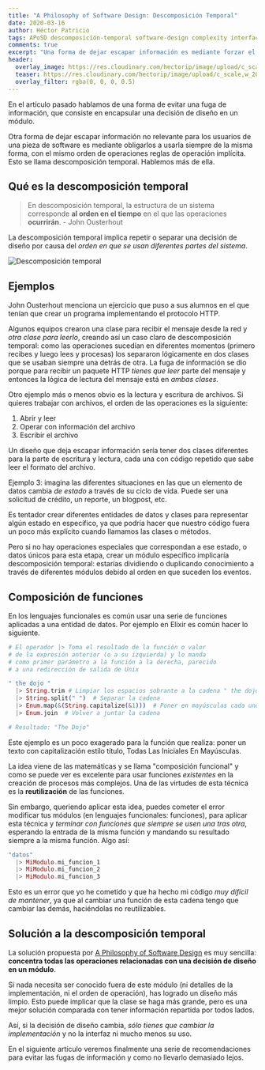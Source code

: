 ```yaml
---
title: "A Philosophy of Software Design: Descomposición Temporal"
date: 2020-03-16
author: Héctor Patricio
tags: APoSD descomposición-temporal software-design complexity interfaces
comments: true
excerpt: "Una forma de dejar escapar información es mediante forzar el orden de las operaciones de un módulo. Veamos cómo evitarlo."
header:
  overlay_image: https://res.cloudinary.com/hectorip/image/upload/c_scale,w_1400/v1584251653/A240034B-230E-4BA2-843D-32357D921811_mwdnzk.jpg
  teaser: https://res.cloudinary.com/hectorip/image/upload/c_scale,w_200/v1584251653/A240034B-230E-4BA2-843D-32357D921811_mwdnzk.jpg
  overlay_filter: rgba(0, 0, 0, 0.5)
---
```


En el artículo pasado hablamos de una forma de evitar una fuga de información, que consiste en encapsular una decisión de diseño en un módulo.

Otra forma de dejar escapar información no relevante para los usuarios de una pieza de software es mediante obligarlos a usarla siempre de la misma forma, con el mismo orden de operaciones reglas de operación implícita. Esto se llama descomposición temporal. Hablemos más de ella.

## Qué es la descomposición temporal

> En descomposición temporal, la estructura de un sistema corresponde **al orden en el tiempo** en el que las operaciones **ocurrirán**. - John Ousterhout

La descomposición temporal implica repetir o separar una decisión de diseño por causa del _orden en que se usan diferentes partes del sistema_.

![Descomposición temporal](https://res.cloudinary.com/hectorip/image/upload/c_scale,w_1200/v1584345818/A85931E4-BBF3-4301-98D3-ACE20942AF9E_hugdbz.png)

## Ejemplos

John Ousterhout menciona un ejercicio que puso a sus alumnos en el que tenían que crear un programa implementando el protocolo HTTP.

Algunos equipos crearon una clase para recibir el mensaje desde la red y _otra clase para leerlo_, creando así un caso claro de descomposición temporal: como las operaciones sucedían en diferentes momentos (primero recibes y luego lees y procesas) los separaron lógicamente en dos clases que se usaban siempre una detrás de otra. La fuga de información se dio porque para recibir un paquete HTTP _tienes que leer_ parte del mensaje y entonces la lógica de lectura del mensaje está en _ambas clases_.

Otro ejemplo más o menos obvio es la lectura y escritura de archivos. Si quieres trabajar con archivos, el orden de las operaciones es la siguiente:

1. Abrir y leer
2. Operar con información del archivo
3. Escribir el archivo

Un diseño que deja escapar información sería tener dos clases diferentes para la parte de escritura y lectura, cada una con código repetido que sabe leer el formato del archivo.

Ejemplo 3: imagina las diferentes situaciones en las que un elemento de datos cambia _de estado_ a través de su ciclo de vida. Puede ser una solicitud de crédito, un reporte, un blogpost, etc.

Es tentador crear diferentes entidades de datos y clases para representar algún estado en específico, ya que podría hacer que nuestro código fuera un poco más explícito cuando llamamos las clases o métodos.

Pero si no hay operaciones especiales que correspondan a ese estado, o datos únicos para esta etapa, crear un módulo específico implicaría descomposición temporal: estarías dividiendo o duplicando conocimiento a través de diferentes módulos debido al orden en que suceden los eventos.

## Composición de funciones

En los lenguajes funcionales es común usar una serie de funciones aplicadas a una entidad de datos. Por ejemplo en Elixir es común hacer lo siguiente.

```elixir
# El operador |> Toma el resultado de la función o valor
# de la expresión anterior (o a su izquierda) y lo manda
# como primer parámetro a la función a la derecha, parecido
# a una redirección de salida de Unix

" the dojo "
  |> String.trim # Limpiar los espacios sobrante a la cadena " the dojo "
  |> String.split(" ")  # Separar la cadena
  |> Enum.map(&(String.capitalize(&1)))  # Poner en mayúsculas cada uno de los elementos
  |> Enum.join  # Volver a juntar la cadena

# Resultado: "The Dojo"
```

Este ejemplo es un poco exagerado para la función que realiza: poner un texto con capitalización estilo título, Todas Las Iniciales En Mayúsculas.

La idea viene de las matemáticas y se llama "composición funcional" y como se puede ver es excelente para usar funciones _existentes_ en la creación de procesos más complejos. Una de las virtudes de esta técnica es la **reutilización** de las funciones.

Sin embargo, queriendo aplicar esta idea, puedes cometer el error modificar tus módulos (en lenguajes funcionales: funciones), para aplicar esta técnica y _terminar con funciones que siempre se usen una tras otra_, esperando la entrada de la misma función y mandando su resultado siempre a la misma función. Algo así:

```elixir
"datos"
  |> MiModulo.mi_funcion_1
  |> MiModulo.mi_funcion_2
  |> MiModulo.mi_funcion_3
```

Esto es un error que yo he cometido y que ha hecho mi código _muy difícil de mantener_, ya que al cambiar una función de esta cadena tengo que cambiar las demás, haciéndolas no reutilizables.

## Solución a la descomposición temporal

La solución propuesta por [A Philosophy of Software Design](https://amzn.to/2GdeHi5) es muy sencilla: **concentra todas las operaciones relacionadas con una decisión de diseño en un módulo**.

Si nada necesita ser conocido fuera de este módulo (ni detalles de la implementación, ni el orden de operación), has logrado un diseño más limpio. Esto puede implicar que la clase se haga más grande, pero es una mejor solución comparada con tener información repartida por todos lados.

Así, si la decisión de diseño cambia, _sólo tienes que cambiar la implementación_ y no la interfaz ni mucho menos su uso.

En el siguiente artículo veremos finalmente una serie de recomendaciones para evitar las fugas de información y como no llevarlo demasiado lejos.
